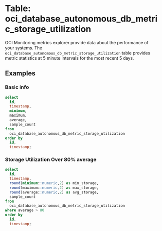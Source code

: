 # Table: oci_database_autonomous_db_metric_storage_utilization

OCI Monitoring metrics explorer provide data about the performance of your systems. The `oci_database_autonomous_db_metric_storage_utilization` table provides metric statistics at 5 minute intervals for the most recent 5 days.

## Examples

### Basic info

```sql
select
  id,
  timestamp,
  minimum,
  maximum,
  average,
  sample_count
from
  oci_database_autonomous_db_metric_storage_utilization
order by
  id,
  timestamp;
```

### Storage Utilization Over 80% average

```sql
select
  id,
  timestamp,
  round(minimum::numeric,2) as min_storage,
  round(maximum::numeric,2) as max_storage,
  round(average::numeric,2) as avg_storage,
  sample_count
from
  oci_database_autonomous_db_metric_storage_utilization
where average > 80
order by
  id,
  timestamp;
```
